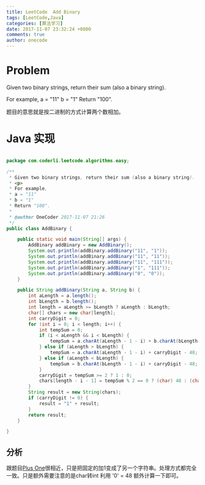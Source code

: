 ```yaml
---
title: LeetCode  Add Binary
tags: [LeetCode,Java]
categories: [算法学习]
date: 2017-11-07 23:32:24 +0800
comments: true
author: onecode
---
```

# Problem

Given two binary strings, return their sum (also a binary string).

For example,
a = "11"
b = "1"
Return "100".

题目的意思就是按二进制的方式计算两个数相加。

<!--break-->

# Java 实现

``` java

package com.coderli.leetcode.algorithms.easy;

/**
 * Given two binary strings, return their sum (also a binary string).
 * <p>
 * For example,
 * a = "11"
 * b = "1"
 * Return "100".
 *
 * @author OneCoder 2017-11-07 21:26
 */
public class AddBinary {

    public static void main(String[] args) {
        AddBinary addBinary = new AddBinary();
        System.out.println(addBinary.addBinary("11", "1"));
        System.out.println(addBinary.addBinary("11", "11"));
        System.out.println(addBinary.addBinary("11", "111"));
        System.out.println(addBinary.addBinary("1", "111"));
        System.out.println(addBinary.addBinary("0", "0"));
    }

    public String addBinary(String a, String b) {
        int aLength = a.length();
        int bLength = b.length();
        int length = aLength >= bLength ? aLength : bLength;
        char[] chars = new char[length];
        int carryDigit = 0;
        for (int i = 0; i < length; i++) {
            int tempSum = 0;
            if (i < aLength && i < bLength) {
                tempSum = a.charAt(aLength - 1 - i) + b.charAt(bLength - 1 - i) + carryDigit - 96;
            } else if (aLength > bLength) {
                tempSum = a.charAt(aLength - 1 - i) + carryDigit - 48;
            } else if (aLength < bLength) {
                tempSum = b.charAt(bLength - 1 - i) + carryDigit - 48;
            }
            carryDigit = tempSum >= 2 ? 1 : 0;
            chars[length - i - 1] = tempSum % 2 == 0 ? (char) 48 : (char) 49;
        }
        String result = new String(chars);
        if (carryDigit != 0) {
            result = "1" + result;
        }
        return result;
    }

}

```

## 分析

跟题目[Plus One][1]很相近，只是把固定的加1变成了另一个字符串。处理方式都完全一致。只是额外需要注意的是char转int 利用 '0' = 48 额外计算一下即可。

[1]: http://www.coderli.com/leetcode-plus-one/